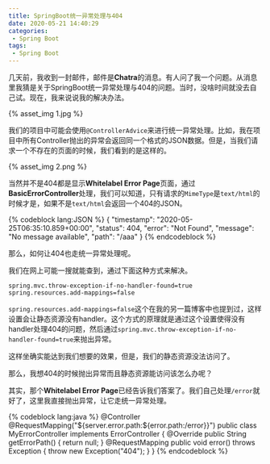 ```yaml
---
title: SpringBoot统一异常处理与404
date: 2020-05-21 14:40:29
categories:
 - Spring Boot
tags:
 - Spring Boot
---
```


几天前，我收到一封邮件，邮件是**Chatra**的消息。有人问了我一个问题。从消息里我猜是关于SpringBoot统一异常处理与404的问题。当时，没啥时间就没去自己试。现在，我来说说我的解决办法。

{% asset_img 1.jpg %}

<!-- more -->



我们的项目中可能会使用`@ControllerAdvice`来进行统一异常处理。比如，我在项目中所有Controller抛出的异常会返回同一个格式的JSON数据。但是，当我们请求一个不存在的页面的时候，我们看到的是这样的。

{% asset_img 2.png %}

当然并不是404都是显示**Whitelabel Error Page**页面，通过**BasicErrorController**处理，我们可以知道，只有请求的`MimeType`是`text/html`的时候才是，如果不是`text/html`会返回一个404的JSON。

{% codeblock lang:JSON %}
{
  "timestamp": "2020-05-25T06:35:10.859+00:00",
  "status": 404,
  "error": "Not Found",
  "message": "No message available",
  "path": "/aaa"
}
{% endcodeblock %}



那么，如何让404也走统一异常处理呢。

我们在网上可能一搜就能查到，通过下面这种方式来解决。

```properties
spring.mvc.throw-exception-if-no-handler-found=true
spring.resources.add-mappings=false
```

`spring.resources.add-mappings=false`这个在我的另一篇博客中也提到过，这样设置会让静态资源没有handler。这个方式的原理就是通过这个设置使得没有handler处理404的问题，然后通过`spring.mvc.throw-exception-if-no-handler-found=true`来抛出异常。

这样坐确实能达到我们想要的效果，但是，我们的静态资源没法访问了。

那么，我想404的时候抛出异常而且静态资源能访问该怎么办呢？

其实，那个**Whitelabel Error Page**已经告诉我们答案了。我们自己处理`/error`就好了，这里我直接抛出异常，让它走统一异常处理。

{% codeblock lang:java %}
@Controller
@RequestMapping("${server.error.path:${error.path:/error}}")
public class MyErrorController implements ErrorController {
    @Override
    public String getErrorPath() {
        return null;
    }
    @RequestMapping
    public void error() throws Exception {
        throw new Exception("404");
    }
}
{% endcodeblock %}